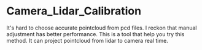 # Camera_Lidar_Calibration
It's hard to choose accurate pointcloud from pcd files. I reckon that manual adjustment has better performance. This is a tool that help you try this method. It can project pointcloud from lidar to camera real time.

